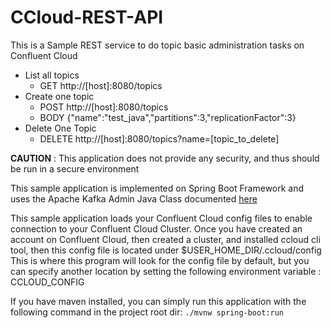 # CCloud-REST-API

This is a Sample REST service to do topic basic administration tasks on Confluent Cloud
* List all topics
  * GET http://[host]:8080/topics
* Create one topic
  * POST http://[host]:8080/topics
  * BODY {"name":"test_java","partitions":3,"replicationFactor":3}
* Delete One Topic
  * DELETE http://[host]:8080/topics?name=[topic_to_delete]

**CAUTION** : This application does not provide any security, and thus should be run in a secure environment 

This sample application is implemented on Spring Boot Framework and uses the Apache Kafka Admin Java Class documented [here](https://kafka.apache.org/20/javadoc/index.html?org/apache/kafka/clients/admin/AdminClient.html)
 
This sample application loads your Confluent Cloud config files to enable connection to your Confluent Cloud Cluster.
Once you have created an account on Confluent Cloud, then created a cluster, and installed ccloud cli tool, then this config file is located under $USER_HOME_DIR/.ccloud/config
This is where this program will look for the config file by default, but you can specify another location by setting the following environment variable : CCLOUD_CONFIG

If you have maven installed, you can simply run this application with the following command in the project root dir:
`./mvnw spring-boot:run`
